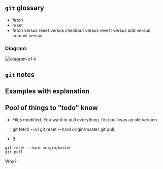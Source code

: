 ## `git` glossary

* fetch
* reset
* fetch versus reset versus checkout versus revert versus add versus commit versus 

### Diagram:
![diagram of 4](https://i.stack.imgur.com/RPeKg.png)

## `git` notes

## Examples with explanation

## Pool of things to "todo" know

* Files modified. You want to pull everything. first pull was an old version.

  git fetch --all
  git reset --hard origin/master
  git pull
  
* B

```git fetch --all
git reset --hard origin/master
git pull
```

Why?
